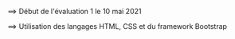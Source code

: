==> Début de l'évaluation 1 le 10 mai 2021

==> Utilisation des langages HTML, CSS et du framework Bootstrap
